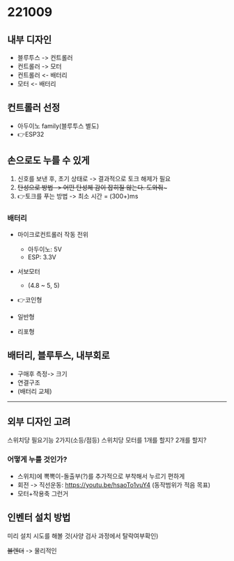 # 221009

## 내부 디자인

- 블루투스 -> 컨트롤러
- 컨트롤러 -> 모터
- 컨트롤러 <- 배터리
- 모터 <- 배터리

## 컨트롤러 선정

- 아두이노 family(블루투스 별도)
- 👉ESP32

## 손으로도 누를 수 있게

1. 신호를 보낸 후, 초기 상태로 -> 결과적으로 토크 해제가 필요
2. ~~탄성으로 방법 -> 어떤 탄성체 감이 잡히질 않는다. 도와줘~~~
3. 👉토크를 푸는 방법 -> 최소 시간 = (300+)ms

### 배터리

- 마이크로컨트롤러 작동 전위
  - 아두이노: 5V
  - ESP: 3.3V
- 서보모터
  - (4.8 ~ 5, 5)

- 👉코인형
- 일반형
- 리포형

## 배터리, 블루투스, 내부회로

- 구매후 측정-> 크기
- 연결구조
- (배터리 교체)

---

## 외부 디자인 고려

스위치당 필요기능 2가지(소등/점등)
스위치당 모터를 1개를 할지? 2개를 할지?

### 어떻게 누를 것인가?

- 스위치)에 뽁뽁이-돌출부(?)를 추가적으로 부착해서 누르기 편하게
- 회전 -> 직선운동: https://youtu.be/hsaoTo1vuY4 (동작범위가 적음 목표)
- 모터+작용축 그런거

## 인벤터 설치 방법

미리 설치 시도를 해볼 것(사양 검사 과정에서 탈락여부확인)

~~블렌더~~ -> 물리적인 
